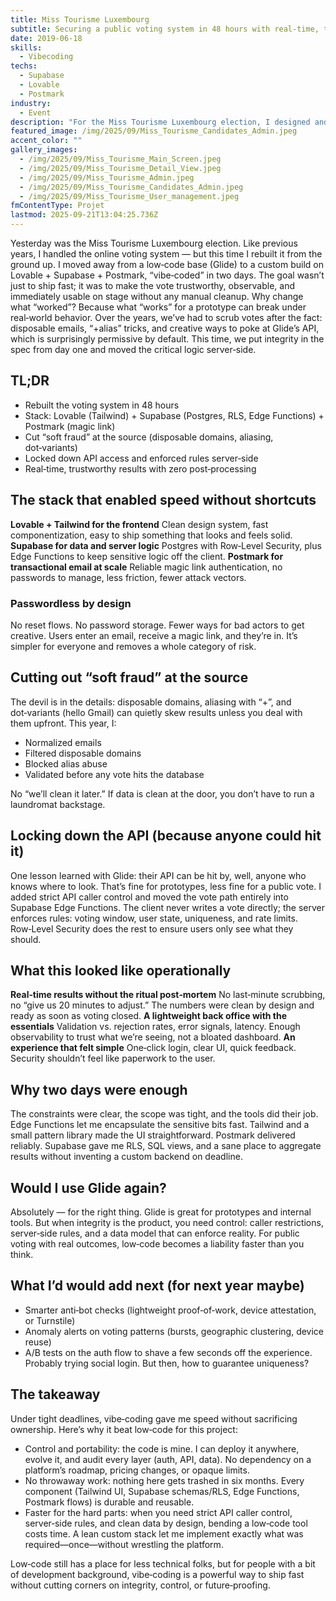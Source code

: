 ```yaml
---
title: Miss Tourisme Luxembourg
subtitle: Securing a public voting system in 48 hours with real-time, trustworthy results
date: 2019-06-18
skills:
  - Vibecoding
techs:
  - Supabase
  - Lovable
  - Postmark
industry:
  - Event
description: "For the Miss Tourisme Luxembourg election, I designed and delivered a robust, secure, real-time online voting system in just two days. By migrating from a low-code base (Glide) to a custom Lovable + Supabase + Postmark stack, we eliminated manual post-processing (disposable emails, alias abuse), locked down API access, and achieved immediately usable results. Outcome: a smooth public experience, vote integrity, and a calm organization team on event night."
featured_image: /img/2025/09/Miss_Tourisme_Candidates_Admin.jpeg
accent_color: ""
gallery_images:
  - /img/2025/09/Miss_Tourisme_Main_Screen.jpeg
  - /img/2025/09/Miss_Tourisme_Detail_View.jpeg
  - /img/2025/09/Miss_Tourisme_Admin.jpeg
  - /img/2025/09/Miss_Tourisme_Candidates_Admin.jpeg
  - /img/2025/09/Miss_Tourisme_User_management.jpeg
fmContentType: Projet
lastmod: 2025-09-21T13:04:25.736Z
---
```

Yesterday was the Miss Tourisme Luxembourg election. Like previous years, I handled the online voting system — but this time I rebuilt it from the ground up. I moved away from a low‑code base (Glide) to a custom build on Lovable + Supabase + Postmark, “vibe‑coded” in two days. The goal wasn’t just to ship fast; it was to make the vote trustworthy, observable, and immediately usable on stage without any manual cleanup.
Why change what “worked”? Because what “works” for a prototype can break under real‑world behavior. Over the years, we’ve had to scrub votes after the fact: disposable emails, “+alias” tricks, and creative ways to poke at Glide’s API, which is surprisingly permissive by default. This time, we put integrity in the spec from day one and moved the critical logic server‑side.

## TL;DR

* Rebuilt the voting system in 48 hours
* Stack: Lovable (Tailwind) + Supabase (Postgres, RLS, Edge Functions) + Postmark (magic link)
* Cut “soft fraud” at the source (disposable domains, aliasing, dot‑variants)
* Locked down API access and enforced rules server‑side
* Real‑time, trustworthy results with zero post‑processing

## The stack that enabled speed without shortcuts

**Lovable + Tailwind for the frontend**
Clean design system, fast componentization, easy to ship something that looks and feels solid.
**Supabase for data and server logic**
Postgres with Row‑Level Security, plus Edge Functions to keep sensitive logic off the client.
**Postmark for transactional email at scale**
Reliable magic link authentication, no passwords to manage, less friction, fewer attack vectors.

### Passwordless by design

No reset flows. No password storage. Fewer ways for bad actors to get creative. Users enter an email, receive a magic link, and they’re in. It’s simpler for everyone and removes a whole category of risk.

## Cutting out “soft fraud” at the source

The devil is in the details: disposable domains, aliasing with “+”, and dot‑variants (hello Gmail) can quietly skew results unless you deal with them upfront. This year, I:

* Normalized emails
* Filtered disposable domains
* Blocked alias abuse
* Validated before any vote hits the database

No “we’ll clean it later.” If data is clean at the door, you don’t have to run a laundromat backstage.

## Locking down the API (because anyone could hit it)

One lesson learned with Glide: their API can be hit by, well, anyone who knows where to look. That’s fine for prototypes, less fine for a public vote. I added strict API caller control and moved the vote path entirely into Supabase Edge Functions. The client never writes a vote directly; the server enforces rules: voting window, user state, uniqueness, and rate limits. Row‑Level Security does the rest to ensure users only see what they should.

## What this looked like operationally

**Real‑time results without the ritual post‑mortem**
No last‑minute scrubbing, no “give us 20 minutes to adjust.” The numbers were clean by design and ready as soon as voting closed.
**A lightweight back office with the essentials**
Validation vs. rejection rates, error signals, latency. Enough observability to trust what we’re seeing, not a bloated dashboard.
**An experience that felt simple**
One‑click login, clear UI, quick feedback. Security shouldn’t feel like paperwork to the user.

## Why two days were enough

The constraints were clear, the scope was tight, and the tools did their job. Edge Functions let me encapsulate the sensitive bits fast. Tailwind and a small pattern library made the UI straightforward. Postmark delivered reliably. Supabase gave me RLS, SQL views, and a sane place to aggregate results without inventing a custom backend on deadline.

## Would I use Glide again?

Absolutely — for the right thing. Glide is great for prototypes and internal tools. But when integrity is the product, you need control: caller restrictions, server‑side rules, and a data model that can enforce reality. For public voting with real outcomes, low‑code becomes a liability faster than you think.

## What I’d would add next (for next year maybe)

* Smarter anti‑bot checks (lightweight proof‑of‑work, device attestation, or Turnstile)
* Anomaly alerts on voting patterns (bursts, geographic clustering, device reuse)
* A/B tests on the auth flow to shave a few seconds off the experience. Probably trying social login. But then, how to guarantee uniqueness?

## The takeaway
Under tight deadlines, vibe‑coding gave me speed without sacrificing ownership. Here’s why it beat low‑code for this project:

* Control and portability: the code is mine. I can deploy it anywhere, evolve it, and audit every layer (auth, API, data). No dependency on a platform’s roadmap, pricing changes, or opaque limits.
* No throwaway work: nothing here gets trashed in six months. Every component (Tailwind UI, Supabase schemas/RLS, Edge Functions, Postmark flows) is durable and reusable.
* Faster for the hard parts: when you need strict API caller control, server‑side rules, and clean data by design, bending a low‑code tool costs time. A lean custom stack let me implement exactly what was required—once—without wrestling the platform.

Low‑code still has a place for less technical folks, but for people with a bit of development background, vibe‑coding is a powerful way to ship fast without cutting corners on integrity, control, or future‑proofing.
